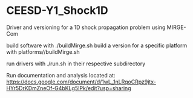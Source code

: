 # CEESD-Y1_Shock1D

Driver and versioning for a 1D shock propagation problem using MIRGE-Com

build software with ./buildMirge.sh
build a version for a specific platform with platforms/<platform>/buildMirge.sh

run drivers with ./run.sh in their respective subdirectory

Run documentation and analysis located at:
https://docs.google.com/document/d/1wL_1nLRqoCRpz9jtx-HYr5DrKDmZneOf-G4bKLg5IPk/edit?usp=sharing
